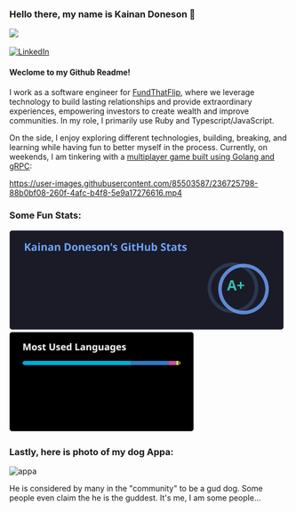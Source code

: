 ### Hello there, my name is Kainan Doneson 👋
[<img src="https://img.shields.io/badge/kainan.io-%20My%20Personal%20One%20Pager-red" />](https://www.kainan.io) 

[![LinkedIn](https://img.shields.io/badge/linkedin-%230077B5.svg?style=for-the-badge&logo=linkedin&logoColor=white)](https://www.linkedin.com/in/kainan-doneson-43749b1b4)

#### Weclome to my Github Readme!

I work as a software engineer for [FundThatFlip](https://www.fundthatflip.com/), where we leverage technology to build lasting relationships and provide extraordinary experiences, empowering investors to create wealth and improve communities. In my role, I primarily use Ruby and Typescript/JavaScript.

On the side, I enjoy exploring different technologies, building, breaking, and learning while having fun to better myself in the process. Currently, on weekends, I am tinkering with a [multiplayer game built using Golang and gRPC](https://github.com/kainn9/go_grpc_multiplayer_game_example_attempt):

https://user-images.githubusercontent.com/85503587/236725798-88b0bf08-260f-4afc-b4f8-5e9a17276616.mp4

### Some Fun Stats:

<img decoding="async" loading="lazy" height="180em" src="https://github.com/kainn9/github_stats_workflow/blob/files/stats.svg" />

<img decoding="async" loading="lazy" height="180em" src="https://github.com/kainn9/github_stats_workflow/blob/files/top-langs.svg" />

### Lastly, here is photo of my dog Appa:
![appa](https://user-images.githubusercontent.com/85503587/236726979-828ad0ed-0e47-4ae7-aea1-c9b0760131fc.jpeg)


He is considered by many in the "community" to be a gud dog. Some people even claim the he is the guddest. It's me, I am some people...
